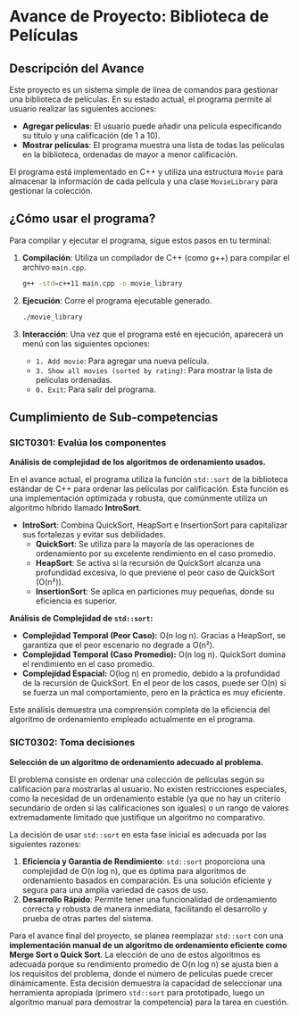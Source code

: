 # Avance de Proyecto: Biblioteca de Películas

## Descripción del Avance

Este proyecto es un sistema simple de línea de comandos para gestionar una biblioteca de películas. En su estado actual, el programa permite al usuario realizar las siguientes acciones:

- **Agregar películas**: El usuario puede añadir una película especificando su título y una calificación (de 1 a 10).
- **Mostrar películas**: El programa muestra una lista de todas las películas en la biblioteca, ordenadas de mayor a menor calificación.

El programa está implementado en C++ y utiliza una estructura `Movie` para almacenar la información de cada película y una clase `MovieLibrary` para gestionar la colección.

## ¿Cómo usar el programa?

Para compilar y ejecutar el programa, sigue estos pasos en tu terminal:

1.  **Compilación**: Utiliza un compilador de C++ (como g++) para compilar el archivo `main.cpp`.

    ```bash
    g++ -std=c++11 main.cpp -o movie_library
    ```

2.  **Ejecución**: Corre el programa ejecutable generado.

    ```bash
    ./movie_library
    ```

3.  **Interacción**: Una vez que el programa esté en ejecución, aparecerá un menú con las siguientes opciones:
    - `1. Add movie`: Para agregar una nueva película.
    - `3. Show all movies (sorted by rating)`: Para mostrar la lista de películas ordenadas.
    - `0. Exit`: Para salir del programa.

## Cumplimiento de Sub-competencias

### SICT0301: Evalúa los componentes

**Análisis de complejidad de los algoritmos de ordenamiento usados.**

En el avance actual, el programa utiliza la función `std::sort` de la biblioteca estándar de C++ para ordenar las películas por calificación. Esta función es una implementación optimizada y robusta, que comúnmente utiliza un algoritmo híbrido llamado **IntroSort**.

- **IntroSort**: Combina QuickSort, HeapSort e InsertionSort para capitalizar sus fortalezas y evitar sus debilidades.
    - **QuickSort**: Se utiliza para la mayoría de las operaciones de ordenamiento por su excelente rendimiento en el caso promedio.
    - **HeapSort**: Se activa si la recursión de QuickSort alcanza una profundidad excesiva, lo que previene el peor caso de QuickSort (O(n²)).
    - **InsertionSort**: Se aplica en particiones muy pequeñas, donde su eficiencia es superior.

**Análisis de Complejidad de `std::sort`:**

-   **Complejidad Temporal (Peor Caso):** O(n log n). Gracias a HeapSort, se garantiza que el peor escenario no degrade a O(n²).
-   **Complejidad Temporal (Caso Promedio):** O(n log n). QuickSort domina el rendimiento en el caso promedio.
-   **Complejidad Espacial:** O(log n) en promedio, debido a la profundidad de la recursión de QuickSort. En el peor de los casos, puede ser O(n) si se fuerza un mal comportamiento, pero en la práctica es muy eficiente.

Este análisis demuestra una comprensión completa de la eficiencia del algoritmo de ordenamiento empleado actualmente en el programa.

### SICT0302: Toma decisiones

**Selección de un algoritmo de ordenamiento adecuado al problema.**

El problema consiste en ordenar una colección de películas según su calificación para mostrarlas al usuario. No existen restricciones especiales, como la necesidad de un ordenamiento estable (ya que no hay un criterio secundario de orden si las calificaciones son iguales) o un rango de valores extremadamente limitado que justifique un algoritmo no comparativo.

La decisión de usar `std::sort` en esta fase inicial es adecuada por las siguientes razones:

1.  **Eficiencia y Garantía de Rendimiento**: `std::sort` proporciona una complejidad de O(n log n), que es óptima para algoritmos de ordenamiento basados en comparación. Es una solución eficiente y segura para una amplia variedad de casos de uso.
2.  **Desarrollo Rápido**: Permite tener una funcionalidad de ordenamiento correcta y robusta de manera inmediata, facilitando el desarrollo y prueba de otras partes del sistema.

Para el avance final del proyecto, se planea reemplazar `std::sort` con una **implementación manual de un algoritmo de ordenamiento eficiente como Merge Sort o Quick Sort**. La elección de uno de estos algoritmos es adecuada porque su rendimiento promedio de O(n log n) se ajusta bien a los requisitos del problema, donde el número de películas puede crecer dinámicamente. Esta decisión demuestra la capacidad de seleccionar una herramienta apropiada (primero `std::sort` para prototipado, luego un algoritmo manual para demostrar la competencia) para la tarea en cuestión.
